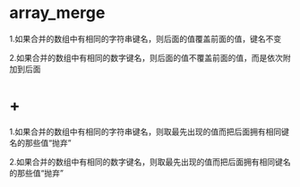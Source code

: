 # array_merge
1.如果合并的数组中有相同的字符串键名，则后面的值覆盖前面的值，键名不变

2.如果合并的数组中有相同的数字键名，则后面的值不覆盖前面的值，而是依次附加到后面

# +
1.如果合并的数组中有相同的字符串键名，则取最先出现的值而把后面拥有相同键名的那些值“抛弃”

2.如果合并的数组中有相同的数字键名，则取最先出现的值而把后面拥有相同键名的那些值“抛弃”